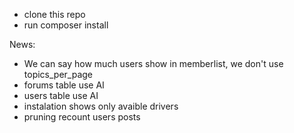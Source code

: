 - clone this repo
- run composer install


News:
- We can say how much users show in memberlist, we don't use topics_per_page
- forums table use AI
- users table use AI
- instalation shows only avaible drivers
- pruning recount users posts
